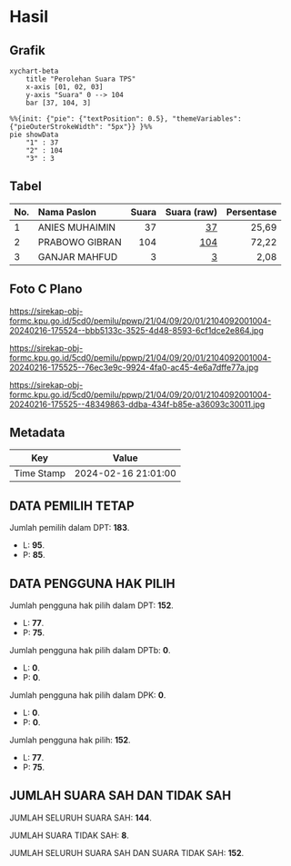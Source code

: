 # Hasil

## Grafik

```mermaid
xychart-beta
    title "Perolehan Suara TPS"
    x-axis [01, 02, 03]
    y-axis "Suara" 0 --> 104
    bar [37, 104, 3]
```

```mermaid
%%{init: {"pie": {"textPosition": 0.5}, "themeVariables": {"pieOuterStrokeWidth": "5px"}} }%%
pie showData
    "1" : 37
    "2" : 104
    "3" : 3
```

## Tabel

| No. | Nama Paslon    | Suara | Suara (raw) | Persentase |
|:--- |:-------------- | -----:| -----------:| ----------:|
| 1   | ANIES MUHAIMIN | 37    | [37][p-1]   | 25,69      |
| 2   | PRABOWO GIBRAN | 104   | [104][p-2]  | 72,22      |
| 3   | GANJAR MAHFUD  | 3     | [3][p-3]    | 2,08       |


[p-1]: https://github.com/gigit-pemilu/pemilu-2024-21-kepulauan-riau/blob/main/pilpres/hitung-suara/sub/21-kepulauan-riau/sub/04-lingga/sub/09-singkep-selatan/sub/2001-marok-kecil/sub/004-tps/sub/paslon-1.txt
[p-2]: https://github.com/gigit-pemilu/pemilu-2024-21-kepulauan-riau/blob/main/pilpres/hitung-suara/sub/21-kepulauan-riau/sub/04-lingga/sub/09-singkep-selatan/sub/2001-marok-kecil/sub/004-tps/sub/paslon-2.txt
[p-3]: https://github.com/gigit-pemilu/pemilu-2024-21-kepulauan-riau/blob/main/pilpres/hitung-suara/sub/21-kepulauan-riau/sub/04-lingga/sub/09-singkep-selatan/sub/2001-marok-kecil/sub/004-tps/sub/paslon-3.txt

## Foto C Plano

https://sirekap-obj-formc.kpu.go.id/5cd0/pemilu/ppwp/21/04/09/20/01/2104092001004-20240216-175524--bbb5133c-3525-4d48-8593-6cf1dce2e864.jpg

https://sirekap-obj-formc.kpu.go.id/5cd0/pemilu/ppwp/21/04/09/20/01/2104092001004-20240216-175525--76ec3e9c-9924-4fa0-ac45-4e6a7dffe77a.jpg

https://sirekap-obj-formc.kpu.go.id/5cd0/pemilu/ppwp/21/04/09/20/01/2104092001004-20240216-175525--48349863-ddba-434f-b85e-a36093c30011.jpg


## Metadata

| Key        | Value               |
| ---------- | ------------------- |
| Time Stamp | 2024-02-16 21:01:00 |


## DATA PEMILIH TETAP

Jumlah pemilih dalam DPT: **183**.
 * L: **95**.
 * P: **85**.

## DATA PENGGUNA HAK PILIH

Jumlah pengguna hak pilih dalam DPT: **152**.
 * L: **77**.
 * P: **75**.

Jumlah pengguna hak pilih dalam DPTb: **0**.
 * L: **0**.
 * P: **0**.

Jumlah pengguna hak pilih dalam DPK: **0**.
 * L: **0**.
 * P: **0**.

Jumlah pengguna hak pilih: **152**.
 * L: **77**.
 * P: **75**.

## JUMLAH SUARA SAH DAN TIDAK SAH

JUMLAH SELURUH SUARA SAH: **144**.

JUMLAH SUARA TIDAK SAH: **8**.

JUMLAH SELURUH SUARA SAH DAN SUARA TIDAK SAH: **152**.


